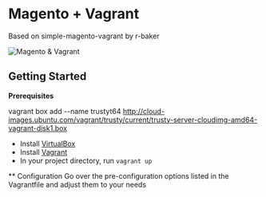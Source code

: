 Magento + Vagrant
======================
Based on simple-magento-vagrant by r-baker

![Magento & Vagrant](https://cookieflow.files.wordpress.com/2013/07/magento_vagrant.jpg?w=525&h=225)

## Getting Started

**Prerequisites**

vagrant box add --name trustyt64 http://cloud-images.ubuntu.com/vagrant/trusty/current/trusty-server-cloudimg-amd64-vagrant-disk1.box

* Install [VirtualBox](https://www.virtualbox.org/wiki/Downloads)
* Install [Vagrant](http://www.vagrantup.com/)
* In your project directory, run `vagrant up`

** Configuration
Go over the pre-configuration options listed in the Vagrantfile and adjust them to your needs

